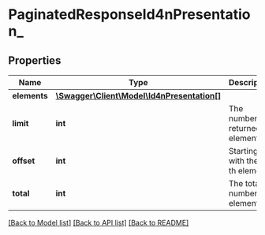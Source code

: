 # PaginatedResponseId4nPresentation_

## Properties
Name | Type | Description | Notes
------------ | ------------- | ------------- | -------------
**elements** | [**\Swagger\Client\Model\Id4nPresentation[]**](Id4nPresentation.md) |  | 
**limit** | **int** | The number of returned elements | 
**offset** | **int** | Starting with the n-th element | 
**total** | **int** | The total number of elements | [optional] 

[[Back to Model list]](../README.md#documentation-for-models) [[Back to API list]](../README.md#documentation-for-api-endpoints) [[Back to README]](../README.md)


